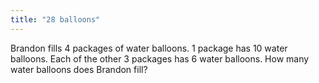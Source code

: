 ```yaml
---
title: "28 balloons"
---
```

Brandon fills 4 packages of water balloons. 1 package has 10 water balloons. Each of the other 3 packages has 6 water balloons. How many water balloons does Brandon fill?

